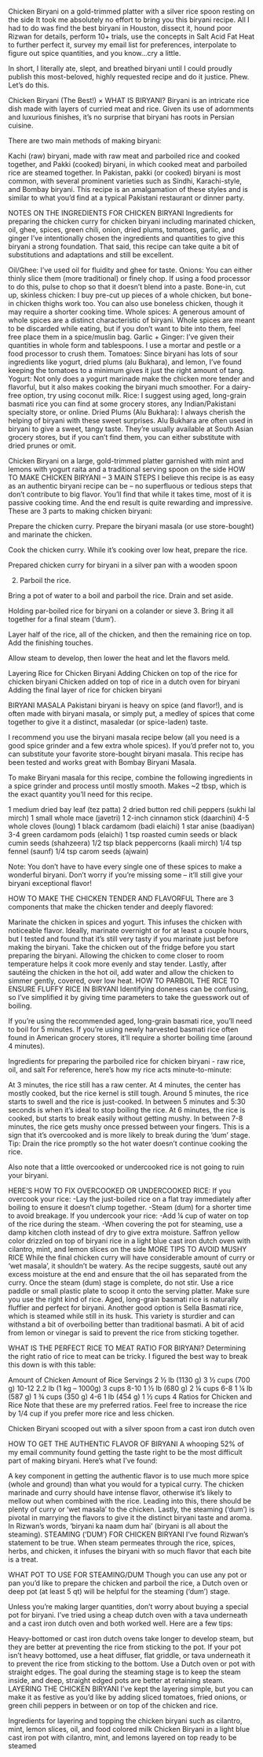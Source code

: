 

Chicken Biryani on a gold-trimmed platter with a silver rice spoon resting on the side
It took me absolutely no effort to bring you this biryani recipe. All I had to do was find the best biryani in Houston, dissect it, hound poor Rizwan for details, perform 10+ trials, use the concepts in Salt Acid Fat Heat to further perfect it, survey my email list for preferences, interpolate to figure out spice quantities, and you know…cry a little.

In short, I literally ate, slept, and breathed biryani until I could proudly publish this most-beloved, highly requested recipe and do it justice. Phew. Let’s do this.

Chicken Biryani (The Best!)
×
WHAT IS BIRYANI?
Biryani is an intricate rice dish made with layers of curried meat and rice. Given its use of adornments and luxurious finishes, it’s no surprise that biryani has roots in Persian cuisine.


There are two main methods of making biryani:

Kachi (raw) biryani, made with raw meat and parboiled rice and cooked together, and
Pakki (cooked) biryani, in which cooked meat and parboiled rice are steamed together. 
In Pakistan, pakki (or cooked) biryani is most common, with several prominent varieties such as Sindhi, Karachi-style, and Bombay biryani. This recipe is an amalgamation of these styles and is similar to what you’d find at a typical Pakistani restaurant or dinner party.

NOTES ON THE INGREDIENTS FOR CHICKEN BIRYANI
Ingredients for preparing the chicken curry for chicken biryani including marinated chicken, oil, ghee, spices, green chili, onion, dried plums, tomatoes, garlic, and ginger
I’ve intentionally chosen the ingredients and quantities to give this biryani a strong foundation. That said, this recipe can take quite a bit of substitutions and adaptations and still be excellent.


Oil/Ghee: I’ve used oil for fluidity and ghee for taste.
Onions: You can either thinly slice them (more traditional) or finely chop. If using a food processor to do this, pulse to chop so that it doesn’t blend into a paste.
Bone-in, cut up, skinless chicken: I buy pre-cut up pieces of a whole chicken, but bone-in chicken thighs work too. You can also use boneless chicken, though it may require a shorter cooking time.
Whole spices: A generous amount of whole spices are a distinct characteristic of biryani. Whole spices are meant to be discarded while eating, but if you don’t want to bite into them, feel free place them in a spice/muslin bag.
Garlic + Ginger: I’ve given their quantities in whole form and tablespoons. I use a mortar and pestle or a food processor to crush them.
Tomatoes: Since biryani has lots of sour ingredients like yogurt, dried plums (alu Bukhara), and lemon, I’ve found keeping the tomatoes to a minimum gives it just the right amount of tang.
Yogurt: Not only does a yogurt marinade make the chicken more tender and flavorful, but it also makes cooking the biryani much smoother. For a dairy-free option, try using coconut milk.
Rice: I suggest using aged, long-grain basmati rice you can find at some grocery stores, any Indian/Pakistani specialty store, or online.
Dried Plums (Alu Bukhara): I always cherish the helping of biryani with these sweet surprises. Alu Bukhara are often used in biryani to give a sweet, tangy taste. They’re usually available at South Asian grocery stores, but if you can’t find them, you can either substitute with dried prunes or omit.

Chicken Biryani on a large, gold-trimmed platter garnished with mint and lemons with yogurt raita and a traditional serving spoon on the side 
HOW TO MAKE CHICKEN BIRYANI – 3 MAIN STEPS
I believe this recipe is as easy as an authentic biryani recipe can be – no superfluous or tedious steps that don’t contribute to big flavor. You’ll find that while it takes time, most of it is passive cooking time. And the end result is quite rewarding and impressive. These are 3 parts to making chicken biryani:

Prepare the chicken curry.
Prepare the biryani masala (or use store-bought) and marinate the chicken.

Cook the chicken curry. While it’s cooking over low heat, prepare the rice. 

Prepared chicken curry for biryani in a silver pan with a wooden spoon

2. Parboil the rice.

Bring a pot of water to a boil and parboil the rice. Drain and set aside.

Holding par-boiled rice for biryani on a colander or sieve 
3. Bring it all together for a final steam (‘dum‘).

Layer half of the rice, all of the chicken, and then the remaining rice on top. Add the finishing touches.

Allow steam to develop, then lower the heat and let the flavors meld.

Layering Rice for Chicken Biryani
Adding Chicken on top of the rice for chicken biryani
Chicken added on top of rice in a dutch oven for biryani
Adding the final layer of rice for chicken biryani

BIRYANI MASALA
Pakistani biryani is heavy on spice (and flavor!), and is often made with biryani masala, or simply put, a medley of spices that come together to give it a distinct, masaledar (or spice-laden) taste.

I recommend you use the biryani masala recipe below (all you need is a good spice grinder and a few extra whole spices). If you’d prefer not to, you can substitute your favorite store-bought biryani masala. This recipe has been tested and works great with Bombay Biryani Masala.

To make Biryani masala for this recipe, combine the following ingredients in a spice grinder and process until mostly smooth. Makes ~2 tbsp, which is the exact quantity you’ll need for this recipe.

1 medium dried bay leaf (tez patta)
2 dried button red chili peppers (sukhi lal mirch)
1 small whole mace (javetri)
1 2-inch cinnamon stick (daarchini)
4-5 whole cloves (loung)
1 black cardamom (badi elaichi)
1 star anise (baadiyan)
3-4 green cardamom pods (elaichi)
1 tsp roasted cumin seeds or black cumin seeds (shahzeera)
1/2 tsp black peppercorns (kaali mirch)
1/4 tsp fennel (saunf)
1/4 tsp carom seeds (ajwain)

Note: You don’t have to have every single one of these spices to make a wonderful biryani. Don’t worry if you’re missing some – it’ll still give your biryani exceptional flavor!

HOW TO MAKE THE CHICKEN TENDER AND FLAVORFUL
There are 3 components that make the chicken tender and deeply flavored:

Marinate the chicken in spices and yogurt. This infuses the chicken with noticeable flavor. Ideally, marinate overnight or for at least a couple hours, but I tested and found that it’s still very tasty if you marinate just before making the biryani.
Take the chicken out of the fridge before you start preparing the biryani. Allowing the chicken to come closer to room temperature helps it cook more evenly and stay tender.
Lastly, after sautéing the chicken in the hot oil, add water and allow the chicken to simmer gently, covered, over low heat.
HOW TO PARBOIL THE RICE TO ENSURE FLUFFY RICE IN BIRYANI
Identifying doneness can be confusing, so I’ve simplified it by giving time parameters to take the guesswork out of boiling.


If you’re using the recommended aged, long-grain basmati rice, you’ll need to boil for 5 minutes. If you’re using newly harvested basmati rice often found in American grocery stores, it’ll require a shorter boiling time (around 4 minutes).

Ingredients for preparing the parboiled rice for chicken biryani - raw rice, oil, and salt
For reference, here’s how my rice acts minute-to-minute:

At 3 minutes, the rice still has a raw center.
At 4 minutes, the center has mostly cooked, but the rice kernel is still tough.
Around 5 minutes, the rice starts to swell and the rice is just-cooked. In between 5 minutes and 5:30 seconds is when it’s ideal to stop boiling the rice.
At 6 minutes, the rice is cooked, but starts to break easily without getting mushy.
In between 7-8 minutes, the rice gets mushy once pressed between your fingers. This is a sign that it’s overcooked and is more likely to break during the ‘dum’ stage.
Tip: Drain the rice promptly so the hot water doesn’t continue cooking the rice.

Also note that a little overcooked or undercooked rice is not going to ruin your biryani.


HERE’S HOW TO FIX OVERCOOKED OR UNDERCOOKED RICE:
If you overcook your rice:
-Lay the just-boiled rice on a flat tray immediately after boiling to ensure it doesn’t clump together.
-Steam (dum) for a shorter time to avoid breakage.
If you undercook your rice:
-Add ¼ cup of water on top of the rice during the steam.
-When covering the pot for steaming, use a damp kitchen cloth instead of dry to give extra moisture.
Saffron yellow color drizzled on top of biryani rice in a light blue cast iron dutch oven with cilantro, mint, and lemon slices on the side
MORE TIPS TO AVOID MUSHY RICE
While the final chicken curry will have considerable amount of curry or ‘wet masala’, it shouldn’t be watery. As the recipe suggests, sauté out any excess moisture at the end and ensure that the oil has separated from the curry.
Once the steam (dum) stage is complete, do not stir. Use a rice paddle or small plastic plate to scoop it onto the serving platter.
Make sure you use the right kind of rice. Aged, long-grain basmati rice is naturally fluffier and perfect for biryani. Another good option is Sella Basmati rice, which is steamed while still in its husk. This variety is sturdier and can withstand a bit of overboiling better than traditional basmati.
A bit of acid from lemon or vinegar is said to prevent the rice from sticking together.

WHAT IS THE PERFECT RICE TO MEAT RATIO FOR BIRYANI?
Determining the right ratio of rice to meat can be tricky. I figured the best way to break this down is with this table:

Amount of Chicken	Amount of Rice	Servings
2 ½ lb (1130 g)	3 ½ cups (700 g)	10-12
2.2 lb (1 kg – 1000g)	3 cups	8-10
1 ½ lb (680 g)	2 ¼ cups	6-8
1 ¼ lb (587 g)	1 ¾ cups (350 g)	4-6
1 lb (454 g)	1 ½ cups	4
Ratios for Chicken and Rice
Note that these are my preferred ratios. Feel free to increase the rice by 1/4 cup if you prefer more rice and less chicken.

Chicken Biryani scooped out with a silver spoon from a cast iron dutch oven

HOW TO GET THE AUTHENTIC FLAVOR OF BIRYANI
A whooping 52% of my email community found getting the taste right to be the most difficult part of making biryani. Here’s what I’ve found:

A key component in getting the authentic flavor is to use much more spice (whole and ground) than what you would for a typical curry. The chicken marinade and curry should have intense flavor, otherwise it’s likely to mellow out when combined with the rice.
Leading into this, there should be plenty of curry or ‘wet masala‘ to the chicken.
Lastly, the steaming (‘dum’) is pivotal in marrying the flavors to give it the distinct biryani taste and aroma. In Rizwan’s words, ‘biryani ka naam dum hai’ (biryani is all about the steaming).
STEAMING (‘DUM’) FOR CHICKEN BIRYANI
I’ve found Rizwan’s statement to be true. When steam permeates through the rice, spices, herbs, and chicken, it infuses the biryani with so much flavor that each bite is a treat.

WHAT POT TO USE FOR STEAMING/DUM
Though you can use any pot or pan you’d like to prepare the chicken and parboil the rice, a Dutch oven or deep pot (at least 5 qt) will be helpful for the steaming (‘dum’) stage.

Unless you’re making larger quantities, don’t worry about buying a special pot for biryani. I’ve tried using a cheap dutch oven with a tava underneath and a cast iron dutch oven and both worked well. Here are a few tips:


Heavy-bottomed or cast iron dutch ovens take longer to develop steam, but they are better at preventing the rice from sticking to the pot.
If your pot isn’t heavy bottomed, use a heat diffuser, flat griddle, or tava underneath it to prevent the rice from sticking to the bottom.
Use a Dutch oven or pot with straight edges. The goal during the steaming stage is to keep the steam inside, and deep, straight edged pots are better at retaining steam.
LAYERING THE CHICKEN BIRYANI
I’ve kept the layering simple, but you can make it as festive as you’d like by adding sliced tomatoes, fried onions, or green chili peppers in between or on top of the chicken and rice.

Ingredients for layering and topping the chicken biryani such as cilantro, mint, lemon slices, oil, and food colored milk
Chicken Biryani in a light blue cast iron pot with cilantro, mint, and lemons layered on top ready to be steamed